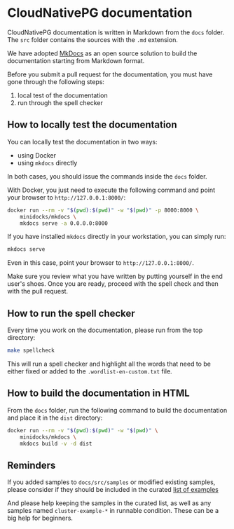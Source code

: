 # CloudNativePG documentation

CloudNativePG documentation is written in Markdown from the `docs` folder. The
`src` folder contains the sources with the `.md` extension.

We have adopted [MkDocs](https://www.mkdocs.org/) as an open source solution to
build the documentation starting from Markdown format.

Before you submit a pull request for the documentation, you must have gone through the following steps:

1. local test of the documentation
2. run through the spell checker

## How to locally test the documentation

You can locally test the documentation in two ways:

- using Docker
- using `mkdocs` directly

In both cases, you should issue the commands inside the `docs` folder.

With Docker, you just need to execute the following command and point your
browser to `http://127.0.0.1:8000/`:

``` bash
docker run --rm -v "$(pwd):$(pwd)" -w "$(pwd)" -p 8000:8000 \
    minidocks/mkdocs \
    mkdocs serve -a 0.0.0.0:8000
```

If you have installed `mkdocs` directly in your workstation, you can simply run:

``` bash
mkdocs serve
```

Even in this case, point your browser to `http://127.0.0.1:8000/`.

Make sure you review what you have written by putting yourself in the end
user's shoes. Once you are ready, proceed with the spell check and then with
the pull request.

## How to run the spell checker

Every time you work on the documentation, please run from the top directory:

``` bash
make spellcheck
```

This will run a spell checker and highlight all the words that need to be
either fixed or added to the `.wordlist-en-custom.txt` file.

## How to build the documentation in HTML

From the `docs` folder, run the following command to build the documentation
and place it in the `dist` directory:

``` bash
docker run --rm -v "$(pwd):$(pwd)" -w "$(pwd)" \
    minidocks/mkdocs \
    mkdocs build -v -d dist
```

## Reminders

If you added samples to `docs/src/samples` or modified existing samples, please
consider if they should be included in the curated [list of examples](src/samples.md)

And please help keeping the samples in the curated list, as well as any samples
named `cluster-example-*` in runnable condition.
These can be a big help for beginners.

